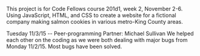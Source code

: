 This project is for Code Fellows course 201d1, week 2, November 2-6.
Using JavaScript, HTML, and CSS to create a website for a fictional company making salmon cookies in various metro-King County areas.

Tuesday 11/3/15 -- Peer-programming
Partner: Michael Sullivan
We helped each other on the coding as we were both dealing with major bugs from Monday 11/2/15. Most bugs have been solved.

